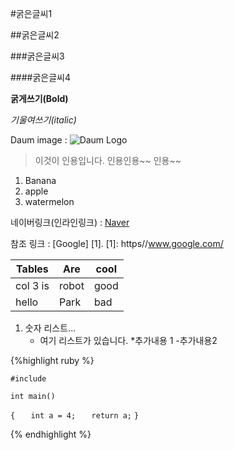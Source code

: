 #굵은글씨1

##굵은글씨2

###굵은글씨3

####굵은글씨4

**굵게쓰기(Bold)**

*기울여쓰기(italic)*

Daum image : ![Daum Logo](http://icon.daumcdn.net/w/icon/1312/19/152729032.png)

> 이것이 인용입니다.
> 인용인용~~
> 인용~~

1. Banana
2. apple
3. watermelon

네이버링크(인라인링크) : [Naver](http://www.naver.com)

참조 링크 : [Google] [1].
[1]: https//www.google.com/ 

|Tables    | Are   | cool |
|---|---|---|
| col 3 is |robot  | good |
| hello    | Park  | bad  |

1. 숫자 리스트...
   - 여기 리스트가 있습니다.
      *추가내용 1
   -추가내용2

{%highlight ruby %}

`#include`

`int main()`

`{`
`   int a = 4;`
`   return a;`
`}`

{% endhighlight %}
